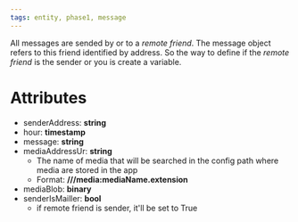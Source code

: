 ```yaml
---
tags: entity, phase1, message
---
```


All messages are sended by or to a *remote friend*. The message object refers to this friend identified by address.
So the way to define if the *remote friend* is the sender or you is create a variable.

# Attributes
- senderAddress: **string**
- hour: **timestamp**
- message: **string**
- mediaAddressUr: **string**
	- The name of media that will be searched in the config path where media are stored in the app
    - Format: **///media:mediaName.extension**
- mediaBlob: **binary**
- senderIsMailler: **bool**
    - if remote friend is sender, it'll be set to True
